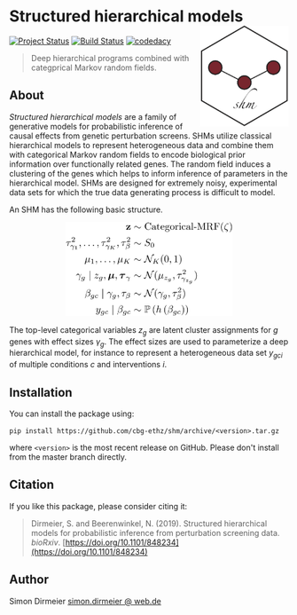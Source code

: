 # Structured hierarchical models <img src="https://github.com/cbg-ethz/shm/blob/master/_fig/sticker_shm.png" align="right" width="160px"/>

[![Project Status](http://www.repostatus.org/badges/latest/concept.svg)](http://www.repostatus.org/#concept)
[![Build Status](https://travis-ci.org/cbg-ethz/shm.svg?branch=master)](https://travis-ci.org/cbg-ethz/shm)
[![codedacy](https://api.codacy.com/project/badge/Grade/a4cca665933a4def9c2cfc88d7bbbeae)](https://www.codacy.com/app/simon-dirmeier/pybda?utm_source=github.com&amp;utm_medium=referral&amp;utm_content=cbg-ethz/pybda&amp;utm_campaign=Badge_Grade)

> Deep hierarchical programs combined with categprical Markov random fields.

## About

*Structured hierarchical models* are a family of generative models for probabilistic inference of causal effects from genetic perturbation screens. SHMs utilize classical hierarchical models to represent heterogeneous data and combine them with categorical Markov random fields to encode biological prior information over functionally related genes. The random field induces a clustering of the genes which helps to inform inference of parameters in the hierarchical model. SHMs are designed for extremely noisy, experimental data sets for which the true data generating process is difficult to model.

An SHM has the following basic structure.

<div align="center">
	<img src="https://github.com/cbg-ethz/shm/blob/master/_fig/model.png" width="300px"/>
</div>

The top-level categorical variables $z_g$ are latent cluster assignments for $g$ genes with effect sizes $\gamma_g$. The effect sizes are used to parameterize a deep hierarchical model, for instance to represent a heterogeneous data set $y_{gci}$ of multiple conditions $c$ and interventions $i$.

## Installation

You can install the package using:

```
pip install https://github.com/cbg-ethz/shm/archive/<version>.tar.gz
```

where `<version>` is the most recent release on GitHub. 
Please don't install from the master branch directly.


## Citation

If you like this package, please consider citing it:

> Dirmeier, S. and Beerenwinkel, N. (2019). Structured hierarchical models for probabilistic inference from perturbation screening data. *bioRxiv*. [https://doi.org/10.1101/848234](https://doi.org/10.1101/848234)

## Author

Simon Dirmeier <a href="mailto:simon.dirmeier@web.de">simon.dirmeier @ web.de</a>
